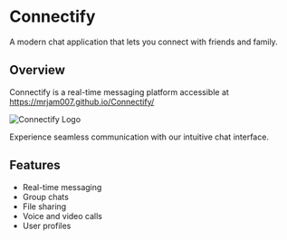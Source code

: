 # Connectify

A modern chat application that lets you connect with friends and family.

## Overview

Connectify is a real-time messaging platform accessible at https://mrjam007.github.io/Connectify/

![Connectify Logo](connectify/LOGO/Connectify%20LOGO.png)

Experience seamless communication with our intuitive chat interface.

## Features

- Real-time messaging
- Group chats
- File sharing
- Voice and video calls
- User profiles
